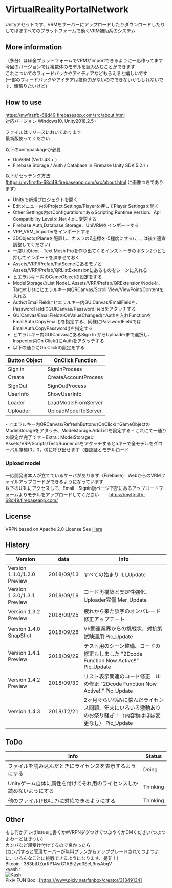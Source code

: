 # VirtualRealityPortalNetwork
Unityアセットです、VRMをサーバーにアップロードしたりダウンロードしたりしてほぼすべてのプラットフォームで動くVRM補助系のシステム
## More information   

（多分）ほぼ全プラットフォームでVRMがImportできるように一応作ってます 
今回のバージョンでは複数体のモデルを読み込むことができます  
これについてのフィードバックやアイディアなどもらえると嬉しいです  
(一部のフィードバックやアイデアは技術力がないのでできないかもしれないです、頑張りたいけど)


## How to use  
https://myfirstfb-68d49.firebaseapp.com/src/about.html    
対応バージョン
Windows10, Unity2018.2.5+  
  
ファイルはリリースにおいてあります  
最新版使ってください  

以下のunitypackageが必要  
- UniVRM (Ver0.43 + ) 
- Firebase Storage / Auth / Database in Firebase Unity SDK 5.2.1 +
  
以下がセッテング方法  
(https://myfirstfb-68d49.firebaseapp.com/src/about.html に画像つきであります)  
- Unityで新規プロジェクトを開く  
- Editメニュー内のProject Settings/Playerを押してPlayer Settingsを開く  
- Other Settings内のConfigurationにあるScripting Runtime Version、Api Compatibility Levelを.Net 4.xに変更する  
- Firebase Auth,Database,Storage、UniVRMをインポートする  
- VRP_VRM_Importerをインポートする  
- 3DObjectのPlaneを配置し、カメラのZ座標を-5程度にする(ここは後で適宜調整してください)  
- 一度UIのtext - Text Mesh Proを作り出てくるインストーラのボタン2つとも押してインポートを済ませておく  
- Assets/VRP/Prefab/PutSceneにあるモノとAssets/VRP/Prefab/QRListExtensionにあるものをシーンに入れる  
- ヒエラルキー内のGameObjectの設定をする  
- ModelStorageのList NodeにAssets/VRP/Prefab/QRExtension/Nodeを、Target Listにヒエラルキー内QRCanvas/Scroll View/ViewPoint/Contentを入れる  
- AuthのEmailFieldにヒエラルキー内GUICanvas/EmailFieldを、PasswordFieldにGUICanvas/PasswordFieldをアタッチする  
- GUICanvas/EmailFieldのOnValueChangedにAuthを入れFunctionをEmailAuth.CopyEmail()を指定する、同様にPasswordFieldではEmailAuth.CopyPassword()を指定する  
- ヒエラルキー内GUICanvasにあるSign In からUploaderまで選択し、Inspector内On Click()にAuthをアタッチする  
- 以下の通りにOn Clickの設定をする  
<table>
            <thead>
          <tr>
              <th>Button Object</th>
              <th>OnClick Function</th>
          </tr>
      </thead>
      <tbody>
          <tr>
              <td>Sign in</td>
              <td>SignInProcess</td>
          </tr>
          <tr>
              <td>Create</td>
              <td>CreateAccountProcess</td>
          </tr>
          <tr>
              <td>SignOut</td>
              <td>SignOutProcess</td>
          </tr>
          <tr>
              <td>UserInfo</td>
              <td>ShowUserInfo</td>
          </tr>
          <tr>
              <td>Loader</td>
              <td>LoadModelFromServer</td>
          </tr>
          <tr>
              <td>Uploader</td>
              <td>UploadModelToServer</td>
          </tr>
      </tbody>
          </table>
- ヒエラルキー内QRCanvas/RefreshButtonのOnClickにGameObjectのModelStorageをアタッチ、Modelstorage.AddListを設定する  
- これにて一通りの設定が完了です  
- Extra : ModelStorageにAssets/VRP/Scripts/Test/Runner.csをアタッチするとaキーで全モデルをグローバル座標(0，0，0)に呼び出せます（要認証とモデルロード  
  
### Upload model

一応開発者本人が立てているサーバがあります（Firebase）
WebからのVRMファイルアップロードができるようになっています  
以下のURLにアクセスして、Email　Signin後ページ下部にあるアップロードフォームよりモデルをアップロードしてください　　
https://myfirstfb-68d49.firebaseapp.com/


## License  
VRPN based on Apache 2.0 License
 See [Here](https://github.com/yuzuka4573/VirtualRealityPortalNetwork/blob/master/LICENSE)
   
   
## History
 |Version|data|Info|
 |---|---|---|
 |Version 1.1.0/1.2.0 Preview |2018/09/13 |すべての始まり ILI_Update|  
 |Version 1.3.0/1.3.1 Preview |2018/09/19 |コード再構築と安定性強化、Uploader完備 Mer_Update|
 |Version 1.3.2 Preview |2018/09/25 |疲れから来た誤字のオンパレード修正アップデート|
 |Version 1.4.0 SnapShot |2018/09/28 |VR関連業界からの挑戦状、対抗策試験運用 Pic_Update|
 |Version 1.4.1 Preview |2018/09/29 |テスト用のシーン整備、コードの修正もしました "2Dcode Function Now Active!!" Pic_Update|
 |Version 1.4.2 Preview |2018/09/30 |リスト表示関連のコード修正　UIの修正 "2Dcode Function Now Active!!" Pic_Update|
 |Version 1.4.3 |2018/12/21 |2ヶ月ぐらい悩みに悩んだライセンス問題、年末にいろいろ激動ありのお祭り騒ぎ！（内容物はほぼ変更なし） Pic_Update|
 
 
## ToDo
|Info|Status|  
|---|---|
|ファイルを読み込んだときにライセンスを表示するようにする|Doing|  
|Unityゲーム自体に属性を付けてそれ用のライセンスしか読めないようにする|Thinking|  
|他のファイル(FBX...?)に対応できるようにする|Thinking|  
 ## Other   
 もし何かアレばIssueに書くか#VRPNダグつけてつぶやくかDMください(つよつよわーどはきつい）  
 カンパなど超受け付けてるので良かったら  
 (カンパすると管理サーバーが無料プランからアップグレードされてつよつよに、いろんなことに挑戦できるようになります、是非！)  
 Bitcoin : 383btDZurRP14srG1ABtZyo3SeL9nsAbgV  
 kyash :  
 <img src="https://i.imgur.com/J7NMnC5.jpg" alt="Kash" title="Kash">  
 Pixiv FUN Box : [https://www.pixiv.net/fanbox/creator/31349134]
 <!-- N2gzIHcwcmxkIDRyMHVuZCB5MHUgMTUgbjA3IHdoNDcgMTcgNTMzbTUu -->
